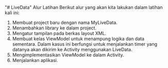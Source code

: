 "# LiveData" 
Alur Latihan
Berikut alur yang akan kita lakukan dalam latihan kali ini:

1. Membuat project baru dengan nama MyLiveData.
2. Menambahkan library ke dalam project.
3. Mengatur tampilan pada berkas layout XML.
4. Membuat kelas ViewModel untuk menampung logika dan data sementara. Dalam kasus ini berfungsi untuk menjalankan timer yang datanya akan dikirim ke Activity menggunakan LiveData.
5. Mengimplementasikan ViewModel ke dalam Activity.
6. Menjalankan aplikasi.

